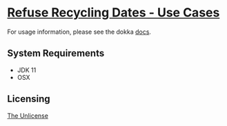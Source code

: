 # [Refuse Recycling Dates - Use Cases](https://github.com/chrisdenman/rrd-usecases)

For usage information, please see the dokka [docs](https://chrisdenman.github.io/rrd-usecases/dokka/html/rrd-usecases/index.html).


## System Requirements

-   JDK 11
-   OSX


## Licensing

[The Unlicense](LICENSE)
